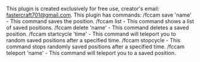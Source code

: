 This plugin is created exclusively for free use, creator's email: fastercraft701@gmail.com.
This plugin has commands:      /fccam save 'name'  - This command saves the position.
                               /fccam list - This command shows a list of saved positions.
                               /fccam delete 'name' - This command deletes a saved position.
                               /fccam startcycle 'time' - This command will teleport you to random saved positions after a specified time.
                               /fccam stopcycle - This command stops randomly saved positions after a specified time.
                               /fccam teleport 'name' - This command will teleport you to a saved position.
                               

